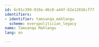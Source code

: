 ```yaml
---
id: 6c91c399-910a-46c0-a44f-62e12016cf77
identifiers:
- identifier: tamsanqa_mahlangu
  scheme: everypolitician_legacy
name: Tamsanqa Mahlangu
lang: en

---
```

